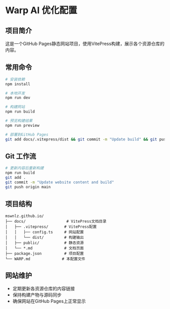 # Warp AI 优化配置

## 项目简介
这是一个GitHub Pages静态网站项目，使用VitePress构建，展示各个资源仓库的内容。

## 常用命令
```bash
# 安装依赖
npm install

# 本地开发
npm run dev

# 构建网站
npm run build

# 预览构建结果
npm run preview

# 部署到GitHub Pages
git add docs/.vitepress/dist && git commit -m "Update build" && git push
```

## Git 工作流
```bash
# 更新内容后重新构建
npm run build
git add .
git commit -m "Update website content and build"
git push origin main
```

## 项目结构
```
mswnlz.github.io/
├── docs/                  # VitePress文档目录
│   ├── .vitepress/       # VitePress配置
│   │   ├── config.ts     # 网站配置
│   │   └── dist/         # 构建输出
│   ├── public/           # 静态资源
│   └── *.md              # 文档页面
├── package.json          # 项目配置
└── WARP.md              # 本配置文件
```

## 网站维护
- 定期更新各资源仓库的内容链接
- 保持构建产物与源码同步
- 确保网站在GitHub Pages上正常显示
